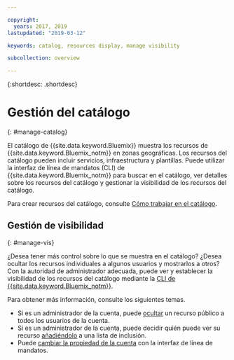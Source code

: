 ```yaml
---

copyright:
  years: 2017, 2019
lastupdated: "2019-03-12"

keywords: catalog, resources display, manage visibility

subcollection: overview

---
```


{:shortdesc: .shortdesc}

# Gestión del catálogo
{: #manage-catalog}

El catálogo de {{site.data.keyword.Bluemix}} muestra los recursos de {{site.data.keyword.Bluemix_notm}} en zonas geográficas. Los recursos del catálogo pueden incluir servicios, infraestructura y plantillas. Puede utilizar la interfaz de línea de mandatos (CLI) de {{site.data.keyword.Bluemix_notm}} para buscar en el catálogo, ver detalles sobre los recursos del catálogo y gestionar la visibilidad de los recursos del catálogo.

Para crear recursos del catálogo, consulte [Cómo trabajar en el catálogo](/docs/overview?topic=overview-ui#catalogcreate).

## Gestión de visibilidad
{: #manage-vis}

¿Desea tener más control sobre lo que se muestra en el catálogo? ¿Desea ocultar los recursos individuales a algunos usuarios y mostrarlos a otros? Con la autoridad de administrador adecuada, puede ver y establecer la visibilidad de los recursos del catálogo mediante la [CLI de {{site.data.keyword.Bluemix_notm}}](/docs/cli?topic=cloud-cli-ibmcloud-cli).

Para obtener más información, consulte los siguientes temas.

* Si es un administrador de la cuenta, puede [ocultar](/docs/account?topic=account-exclude) un recurso público a todos los usuarios de la cuenta.
* Si es un administrador de la cuenta, puede decidir quién puede ver su recurso [añadiéndolo](/docs/account?topic=account-include) a una lista de inclusión.
* Puede [cambiar la propiedad de la cuenta](/docs/account?topic=account-include#owners) con la interfaz de línea de mandatos.
